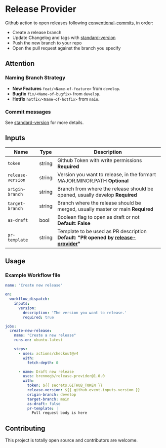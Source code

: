 # Release Provider

Github action to open releases following [conventional-commits](https://www.conventionalcommits.org/en/v1.0.0/), in order:

- Create a release branch
- Update Changelog and tags with [standard-version](https://github.com/conventional-changelog/standard-version)
- Push the new branch to your repo
- Open the pull request against the branch you specify

## Attention

### Naming Branch Strategy

- **New Features** `feat/<Name-of-feature>` from `develop`.
- **Bugfix** `fix/<Name-of-bugfix>` from `develop`.
- **Hotfix** `hotfix/<Name-of-hotfix>` from `main`.

### Commit messages

See [standard-version](https://github.com/conventional-changelog/standard-version#commit-message-convention-at-a-glance) for more details.

## Inputs

| Name              | Type      | Description |
| -------           | ------    | ----------- |
| `token`           | string    | Github Token with write permissions **Required**|
| `release-version` | string    | Version you want to release, in the formart MAJOR.MINOR.PATH **Optional**|
| `origin-branch`   | string    | Branch from where the release should be opened, usually develop **Required**|
| `target-branch`   | string    | Branch where the release should be merged, usually master or main **Required**|
| `as-draft`        | bool      | Boolean flag to open as draft or not **Default: False**|
| `pr-template`     | string    | Template to be used as PR description **Default: "PR opened by [release-provider](https://github.com/brennogb/release-provider)"** |

## Usage

### Example Workflow file

```yaml
name: "Create new release"

on:
  workflow_dispatch:
    inputs:
      version:
        description: 'The version you want to release.'
        required: true

jobs:
  create-new-release:
    name: "Create a new release"
    runs-on: ubuntu-latest

    steps:
      - uses: actions/checkout@v4
        with:
          fetch-depth: 0

      - name: Draft new release
        uses: brennogb/release-provider@1.0.0
        with:
          token: ${{ secrets.GITHUB_TOKEN }}
          release-version: ${{ github.event.inputs.version }}
          origin-branch: develop
          target-branch: main
          as-draft: false
          pr-template: |
            Pull request body is here
```

## Contributing

This project is totally open source and contributors are welcome.
